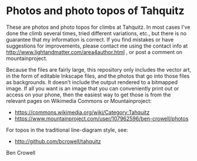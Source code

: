 Photos and photo topos of Tahquitz
==================================

These are photos and photo topos for climbs at Tahquitz. In most cases
I've done the climb several times, tried different variations, etc.,
but there is no guarantee that my information is correct. If you find
mistakes or have suggestions for improvements, please contact me using
the contact info at http://www.lightandmatter.com/area4author.html ,
or post a comment on mountainproject.

Because the files are fairly large, this repository only includes the
vector art, in the form of editable Inkscape files, and the photos
that go into those files as backgrounds.  It doesn't include the
output rendered to a bitmapped image. If all you want is an image that
you can conveniently print out or access on your phone, then the easiest
way to get those is from the relevant pages on Wikimedia Commons
or Mountainproject:

* https://commons.wikimedia.org/wiki/Category:Tahquitz
* https://www.mountainproject.com/user/107962596/ben-crowell/photos

For topos in the traditional line-diagram style, see:

* http://github.com/bcrowell/tahquitz

Ben Crowell
